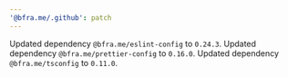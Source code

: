 ```yaml
---
'@bfra.me/.github': patch
---
```


Updated dependency `@bfra.me/eslint-config` to `0.24.3`.
Updated dependency `@bfra.me/prettier-config` to `0.16.0`.
Updated dependency `@bfra.me/tsconfig` to `0.11.0`.
